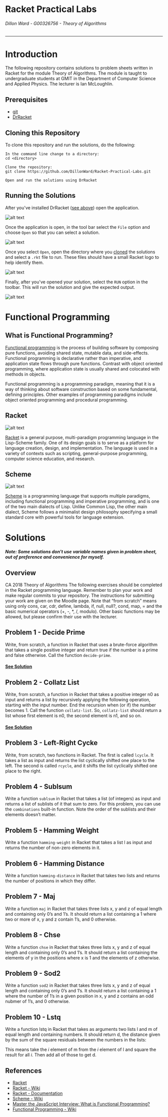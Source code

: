 # Racket Practical Labs
###### *Dillon Ward - G00326756 - Theory of Algorithms*
---
# Introduction
The following repository contains solutions to problem sheets written in Racket for the module Theory of Algorithms. The module is taught to undergraduate students at GMIT in the Department of Computer Science and Applied Physics. The lecturer is Ian McLoughlin.

## Prerequisites
* [git](https://git-scm.com/)
* [DrRacket](https://racket-lang.org/)

## Cloning this Repository
To clone this repository and run the solutions, do the following:
```
In the command line change to a directory:
cd <directory>

Clone the repository:
git clone https://github.com/DillonWard/Racket-Practical-Labs.git

Open and run the solutions using DrRacket
```

## Running the Solutions
After you've installed DrRacket ([see above](https://github.com/DillonWard/Racket-Practical-Labs#prerequisites)) open the application.

![alt text](https://github.com/DillonWard/Racket-Practical-Labs/blob/master/images/Screenshot_1.png?raw=true)

Once the application is open, in the tool bar select the `File` option and choose `Open` so that you can select a solution.

 ![alt text](https://github.com/DillonWard/Racket-Practical-Labs/blob/master/images/Screenshot_2.png?raw=true)

 Once you select `Open`, open the directory where you [cloned](https://github.com/DillonWard/Racket-Practical-Labs#cloning-this-repository) the solutions and select a `.rkt` file to run. These files should have a small Racket logo to help identify them.

![alt text](https://github.com/DillonWard/Racket-Practical-Labs/blob/master/images/Screenshot_3.png?raw=true)

Finally, after you've opened your solution, select the `RUN` option in the toolbar. This will run the solution and give the expected output.

![alt text](https://github.com/DillonWard/Racket-Practical-Labs/blob/master/images/Screenshot_4.png?raw=true)


# Functional Programming
## What is Functional Programming?
[Functional programming](https://en.wikipedia.org/wiki/Functional_programming) is the process of building software by composing pure functions, avoiding shared state, mutable data, and side-effects. Functional programming is declarative rather than imperative, and application state flows through pure functions. Contrast with object oriented programming, where application state is usually shared and colocated with methods in objects.

Functional programming is a programming paradigm, meaning that it is a way of thinking about software construction based on some fundamental, defining principles. Other examples of programming paradigms include object oriented programming and procedural programming.


## Racket

![alt text](https://github.com/DillonWard/Racket-Practical-Labs/blob/master/images/racket.png?raw=true)

[Racket](https://en.wikipedia.org/wiki/Racket_(programming_language)) is a general purpose, multi-paradigm programming language in the Lisp-Scheme family. One of its design goals is to serve as a platform for language creation, design, and implementation. The language is used in a variety of contexts such as scripting, general-purpose programming, computer science education, and research.

## Scheme 

![alt text](https://github.com/DillonWard/Racket-Practical-Labs/blob/master/images/scheme.png?raw=true)

[Scheme](https://en.wikipedia.org/wiki/Scheme_(programming_language)) is a programming language that supports multiple paradigms, including functional programming and imperative programming, and is one of the two main dialects of Lisp. Unlike Common Lisp, the other main dialect, Scheme follows a minimalist design philosophy specifying a small standard core with powerful tools for language extension.

# Solutions
##### Note: Some solutions don't use variable names given in problem sheet, out of preference and convenience for myself.
## Overview
CA 2018 Theory of Algorithms The following exercises should be completed in the Racket programming language. Remember to plan your work and make regular commits to your repository. The instructions for submitting your work are given on the Moodle page. Note that “from scratch” means using only cons, car, cdr, define, lambda, if, null, null?, cond, map, = and the basic numerical operators (+, -, *, /, modulo). Other basic functions may be allowed, but please confirm their use with the lecturer.

## Problem 1 - Decide Prime
Write, from scratch, a function in Racket that uses a brute-force algorithm that takes a single positive integer and return true if the number is a prime and false otherwise.
Call the function `decide-prime`.
#### [See Solution](https://raw.githubusercontent.com/DillonWard/Racket-Practical-Labs/master/task-01-decide-prime.rkt)

## Problem 2 - Collatz List
Write, from scratch, a function in Racket that takes a positive integer n0 as input and returns a list by recursively applying the following operation, starting with the input number.
End the recursion when (or if) the number becomes 1. Call the function `collatz-list`.
So, `collatz-list` should return a list whose first element is n0, the second element
is n1, and so on.
#### [See Solution](https://raw.githubusercontent.com/DillonWard/Racket-Practical-Labs/master/task-02-collatz-conjecture.rkt)

## Problem 3 - Left-Right Cycke
Write, from scratch, two functions in Racket. The first is called `lcycle`. It takes a
list as input and returns the list cyclically shifted one place to the left. The second
is called `rcycle`, and it shifts the list cyclically shifted one place to the right.

## Problem 4 - Sublsum
Write a function `sublsum` in Racket that takes a list (of integers) as input and returns
a list of sublists of it that sum to zero. For this problem, you can use the
`combinations` built-in function. Note the order of the sublists and their elements
doesn’t matter.

## Problem 5 - Hamming Weight
Write a function `hamming-weight` in Racket that takes a list l as input and returns
the number of non-zero elements in it.

## Problem 6 - Hamming Distance
Write a function `hamming-distance` in Racket that takes two lists and returns the
number of positions in which they differ.

## Problem 7 - Maj
Write a function `maj` in Racket that takes three lists x, y and z of equal length and
containing only 0’s and 1’s. It should return a list containing a 1 where two or more
of x, y and z contain 1’s, and 0 otherwise.

## Problem 8 - Chse
Write a function `chse` in Racket that takes three lists x, y and z of equal length and
containing only 0’s and 1’s. It should return a list containing the elements of y in
the positions where x is 1 and the elements of z otherwise.

## Problem 9 - Sod2
Write a function `sod2` in Racket that takes three lists x, y and z of equal length and
containing only 0’s and 1’s. It should return a list containing a 1 where the number of
1’s in a given position in x, y and z contains an odd nubmer of 1’s, and 0 otherwise.

## Problem 10 - Lstq
Write a function lstq in Racket that takes as arguments two lists l and m of equal
length and containing numbers. It should return d, the distance given by the sum of
the square residuals between the numbers in the lists:


This means take the *i* element of m from the *i* element of l and square the result for all *i*. Then add all of those to get d.

## References
* [Racket](https://racket-lang.org/)
* [Racket - Wiki](https://en.wikipedia.org/wiki/Racket_(programming_language))
* [Racket - Documentation](https://docs.racket-lang.org/quick/)
* [Scheme - Wiki](https://en.wikipedia.org/wiki/Scheme_(programming_language))
* [Master the JavaScript Interview: What is Functional Programming?](https://medium.com/javascript-scene/master-the-javascript-interview-what-is-functional-programming-7f218c68b3a0)
* [Functional Programming - Wiki](https://en.wikipedia.org/wiki/Functional_programming)